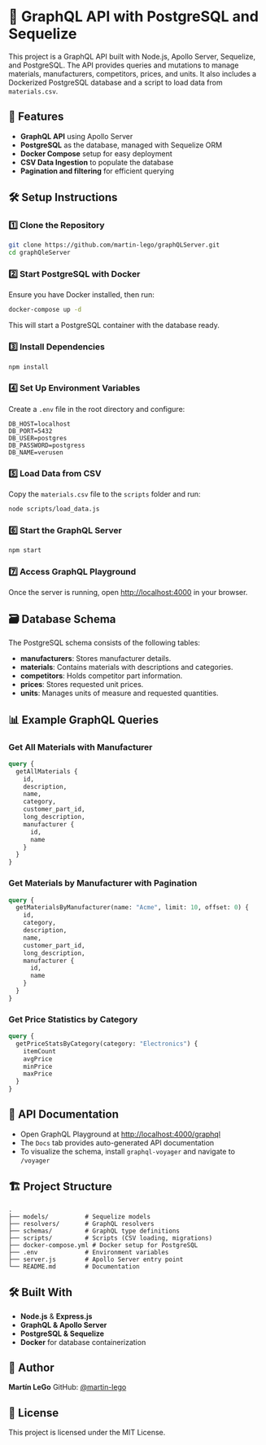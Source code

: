 # 🚀 GraphQL API with PostgreSQL and Sequelize

This project is a GraphQL API built with Node.js, Apollo Server, Sequelize, and PostgreSQL. The API provides queries and mutations to manage materials, manufacturers, competitors, prices, and units. It also includes a Dockerized PostgreSQL database and a script to load data from `materials.csv`.

## 📌 Features
- **GraphQL API** using Apollo Server
- **PostgreSQL** as the database, managed with Sequelize ORM
- **Docker Compose** setup for easy deployment
- **CSV Data Ingestion** to populate the database
- **Pagination and filtering** for efficient querying

## 🛠️ Setup Instructions

### 1️⃣ Clone the Repository
```sh
git clone https://github.com/martin-lego/graphQLServer.git
cd graphQleServer
```

### 2️⃣ Start PostgreSQL with Docker
Ensure you have Docker installed, then run:
```sh
docker-compose up -d
```
This will start a PostgreSQL container with the database ready.

### 3️⃣ Install Dependencies
```sh
npm install
```

### 4️⃣ Set Up Environment Variables
Create a `.env` file in the root directory and configure:
```
DB_HOST=localhost
DB_PORT=5432
DB_USER=postgres
DB_PASSWORD=postgress
DB_NAME=verusen
```

### 5️⃣ Load Data from CSV
Copy the `materials.csv` file to the `scripts` folder and run:
```sh
node scripts/load_data.js
```

### 6️⃣ Start the GraphQL Server
```sh
npm start
```

### 7️⃣ Access GraphQL Playground
Once the server is running, open [http://localhost:4000](http://localhost:4000) in your browser.

## 🗃️ Database Schema
The PostgreSQL schema consists of the following tables:
- **manufacturers**: Stores manufacturer details.
- **materials**: Contains materials with descriptions and categories.
- **competitors**: Holds competitor part information.
- **prices**: Stores requested unit prices.
- **units**: Manages units of measure and requested quantities.

## 📊 Example GraphQL Queries

### Get All Materials with Manufacturer
```graphql
query {
  getAllMaterials {
    id,
    description,
    name,
    category,
    customer_part_id,
    long_description,
    manufacturer {
      id,
      name
    }
  }  
}
```

### Get Materials by Manufacturer with Pagination
```graphql
query {
  getMaterialsByManufacturer(name: "Acme", limit: 10, offset: 0) {
    id,
    category,
    description,
    name,
    customer_part_id,
    long_description,
    manufacturer {
      id,
      name
    }
  }
}
```

### Get Price Statistics by Category
```graphql
query {
  getPriceStatsByCategory(category: "Electronics") {
    itemCount
    avgPrice
    minPrice
    maxPrice
  }
}
```

## 📜 API Documentation
- Open GraphQL Playground at [http://localhost:4000/graphql](http://localhost:4000/graphql)
- The `Docs` tab provides auto-generated API documentation
- To visualize the schema, install `graphql-voyager` and navigate to `/voyager`

## 🏗️ Project Structure
```
.
├── models/          # Sequelize models
├── resolvers/       # GraphQL resolvers
├── schemas/         # GraphQL type definitions
├── scripts/         # Scripts (CSV loading, migrations)
├── docker-compose.yml # Docker setup for PostgreSQL
├── .env             # Environment variables
├── server.js        # Apollo Server entry point
└── README.md        # Documentation
```

## 🛠️ Built With
- **Node.js** & **Express.js**
- **GraphQL & Apollo Server**
- **PostgreSQL & Sequelize**
- **Docker** for database containerization

## 👤 Author
**Martín LeGo**
GitHub: [@martin-lego](https://github.com/martin-lego)

## 📄 License
This project is licensed under the MIT License.
